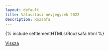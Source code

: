 ```yaml
---
layout: default
title: Választási névjegyzék 2022
description: Rózsafa
---
```


{% include settlementHTMLs/Roozsafa.html %}

[Vissza](../)